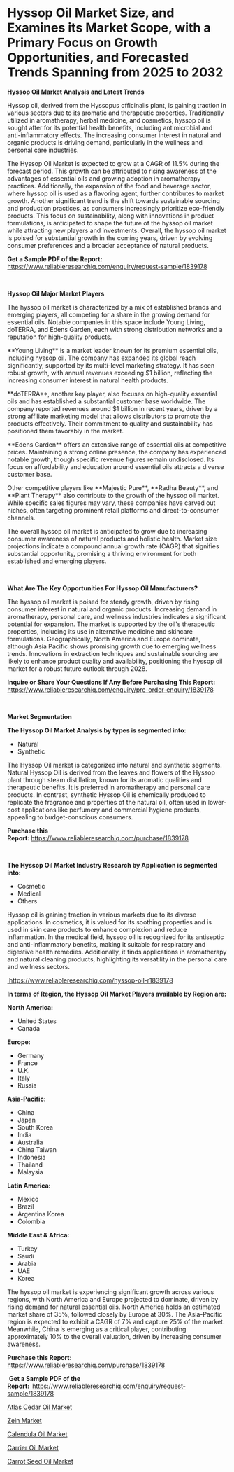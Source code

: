 <p><h1>Hyssop Oil Market Size, and Examines its Market Scope, with a Primary Focus on Growth Opportunities, and Forecasted Trends Spanning from 2025 to 2032</h1></p><p><strong>Hyssop Oil Market Analysis and Latest Trends</strong></p>
<p><p>Hyssop oil, derived from the Hyssopus officinalis plant, is gaining traction in various sectors due to its aromatic and therapeutic properties. Traditionally utilized in aromatherapy, herbal medicine, and cosmetics, hyssop oil is sought after for its potential health benefits, including antimicrobial and anti-inflammatory effects. The increasing consumer interest in natural and organic products is driving demand, particularly in the wellness and personal care industries.</p><p>The Hyssop Oil Market is expected to grow at a CAGR of 11.5% during the forecast period. This growth can be attributed to rising awareness of the advantages of essential oils and growing adoption in aromatherapy practices. Additionally, the expansion of the food and beverage sector, where hyssop oil is used as a flavoring agent, further contributes to market growth. Another significant trend is the shift towards sustainable sourcing and production practices, as consumers increasingly prioritize eco-friendly products. This focus on sustainability, along with innovations in product formulations, is anticipated to shape the future of the hyssop oil market while attracting new players and investments. Overall, the hyssop oil market is poised for substantial growth in the coming years, driven by evolving consumer preferences and a broader acceptance of natural products.</p></p>
<p><strong>Get a Sample PDF of the Report:&nbsp;</strong> <a href="https://www.reliableresearchiq.com/enquiry/request-sample/1839178?utm_campaign=1896&utm_medium=2&utm_source=Github&utm_content=ia&utm_term=01042025&utm_id=hyssop-oil">https://www.reliableresearchiq.com/enquiry/request-sample/1839178</a></p>
<p>&nbsp;</p>
<p><strong>Hyssop Oil Major Market Players</strong></p>
<p><p>The hyssop oil market is characterized by a mix of established brands and emerging players, all competing for a share in the growing demand for essential oils. Notable companies in this space include Young Living, doTERRA, and Edens Garden, each with strong distribution networks and a reputation for high-quality products.</p><p>**Young Living** is a market leader known for its premium essential oils, including hyssop oil. The company has expanded its global reach significantly, supported by its multi-level marketing strategy. It has seen robust growth, with annual revenues exceeding $1 billion, reflecting the increasing consumer interest in natural health products.</p><p>**doTERRA**, another key player, also focuses on high-quality essential oils and has established a substantial customer base worldwide. The company reported revenues around $1 billion in recent years, driven by a strong affiliate marketing model that allows distributors to promote the products effectively. Their commitment to quality and sustainability has positioned them favorably in the market.</p><p>**Edens Garden** offers an extensive range of essential oils at competitive prices. Maintaining a strong online presence, the company has experienced notable growth, though specific revenue figures remain undisclosed. Its focus on affordability and education around essential oils attracts a diverse customer base.</p><p>Other competitive players like **Majestic Pure**, **Radha Beauty**, and **Plant Therapy** also contribute to the growth of the hyssop oil market. While specific sales figures may vary, these companies have carved out niches, often targeting prominent retail platforms and direct-to-consumer channels.</p><p>The overall hyssop oil market is anticipated to grow due to increasing consumer awareness of natural products and holistic health. Market size projections indicate a compound annual growth rate (CAGR) that signifies substantial opportunity, promising a thriving environment for both established and emerging players.</p></p>
<p>&nbsp;</p>
<p><strong>What Are The Key Opportunities For Hyssop Oil Manufacturers?</strong></p>
<p><p>The hyssop oil market is poised for steady growth, driven by rising consumer interest in natural and organic products. Increasing demand in aromatherapy, personal care, and wellness industries indicates a significant potential for expansion. The market is supported by the oil's therapeutic properties, including its use in alternative medicine and skincare formulations. Geographically, North America and Europe dominate, although Asia Pacific shows promising growth due to emerging wellness trends. Innovations in extraction techniques and sustainable sourcing are likely to enhance product quality and availability, positioning the hyssop oil market for a robust future outlook through 2028.</p></p>
<p><strong>Inquire or Share Your Questions If Any Before Purchasing This Report:</strong> <a href="https://www.reliableresearchiq.com/enquiry/pre-order-enquiry/1839178?utm_campaign=1896&utm_medium=2&utm_source=Github&utm_content=ia&utm_term=01042025&utm_id=hyssop-oil">https://www.reliableresearchiq.com/enquiry/pre-order-enquiry/1839178</a></p>
<p>&nbsp;</p>
<p><strong>Market Segmentation</strong></p>
<p><strong>The Hyssop Oil Market Analysis by types is segmented into:</strong></p>
<p><ul><li>Natural</li><li>Synthetic</li></ul></p>
<p><p>The Hyssop Oil market is categorized into natural and synthetic segments. Natural Hyssop Oil is derived from the leaves and flowers of the Hyssop plant through steam distillation, known for its aromatic qualities and therapeutic benefits. It is preferred in aromatherapy and personal care products. In contrast, synthetic Hyssop Oil is chemically produced to replicate the fragrance and properties of the natural oil, often used in lower-cost applications like perfumery and commercial hygiene products, appealing to budget-conscious consumers.</p></p>
<p><strong>Purchase this Report:&nbsp;</strong><a href="https://www.reliableresearchiq.com/purchase/1839178?utm_campaign=1896&utm_medium=2&utm_source=Github&utm_content=ia&utm_term=01042025&utm_id=hyssop-oil">https://www.reliableresearchiq.com/purchase/1839178</a></p>
<p>&nbsp;</p>
<p><strong>The Hyssop Oil Market Industry Research by Application is segmented into:</strong></p>
<p><ul><li>Cosmetic</li><li>Medical</li><li>Others</li></ul></p>
<p><p>Hyssop oil is gaining traction in various markets due to its diverse applications. In cosmetics, it is valued for its soothing properties and is used in skin care products to enhance complexion and reduce inflammation. In the medical field, hyssop oil is recognized for its antiseptic and anti-inflammatory benefits, making it suitable for respiratory and digestive health remedies. Additionally, it finds applications in aromatherapy and natural cleaning products, highlighting its versatility in the personal care and wellness sectors.</p></p>
<p><a href="https://www.reliableresearchiq.com/hyssop-oil-r1839178?utm_campaign=1896&utm_medium=2&utm_source=Github&utm_content=ia&utm_term=01042025&utm_id=hyssop-oil">&nbsp;https://www.reliableresearchiq.com/hyssop-oil-r1839178</a></p>
<p><strong>In terms of Region, the Hyssop Oil Market Players available by Region are:</strong></p>
<p>
    <p> <strong> North America: </strong>
        <ul>
            <li>United States</li>
            <li>Canada</li>
        </ul>
        </p> 
    <p> <strong> Europe: </strong>
        <ul>
            <li>Germany</li>
            <li>France</li>
            <li>U.K.</li>
            <li>Italy</li>
            <li>Russia</li>
        </ul>
        </p> 
    <p> <strong> Asia-Pacific: </strong>
        <ul>
            <li>China</li>
            <li>Japan</li>
            <li>South Korea</li>
            <li>India</li>
            <li>Australia</li>
            <li>China Taiwan</li>
            <li>Indonesia</li>
            <li>Thailand</li>
            <li>Malaysia</li>
        </ul>
        </p> 
    <p> <strong> Latin America: </strong>
        <ul>
            <li>Mexico</li>
            <li>Brazil</li>
            <li>Argentina Korea</li>
            <li>Colombia</li>
        </ul>
        </p> 
    <p> <strong> Middle East & Africa: </strong>
        <ul>
            <li>Turkey</li>
            <li>Saudi</li>
            <li>Arabia</li>
            <li>UAE</li>
            <li>Korea</li>
        </ul>
    </p>
    </p>
<p><p>The hyssop oil market is experiencing significant growth across various regions, with North America and Europe projected to dominate, driven by rising demand for natural essential oils. North America holds an estimated market share of 35%, followed closely by Europe at 30%. The Asia-Pacific region is expected to exhibit a CAGR of 7% and capture 25% of the market. Meanwhile, China is emerging as a critical player, contributing approximately 10% to the overall valuation, driven by increasing consumer awareness.</p></p>
<p><strong>Purchase this Report: </strong><a href="https://www.reliableresearchiq.com/purchase/1839178?utm_campaign=1896&utm_medium=2&utm_source=Github&utm_content=ia&utm_term=01042025&utm_id=hyssop-oil">https://www.reliableresearchiq.com/purchase/1839178</a></p>
<p>&nbsp;<strong>Get a Sample PDF of the Report:&nbsp;&nbsp;</strong><a href="https://www.reliableresearchiq.com/enquiry/request-sample/1839178?utm_campaign=1896&utm_medium=2&utm_source=Github&utm_content=ia&utm_term=01042025&utm_id=hyssop-oil">https://www.reliableresearchiq.com/enquiry/request-sample/1839178</a></p>
<p><strong></strong></p>
<p><p><a href="https://github.com/meenafadilkh/Market-Research-Report-List-1/blob/main/atlas-cedar-oil-market.md?utm_campaign=1896&utm_medium=2&utm_source=Github&utm_content=ia&utm_term=01042025&utm_id=hyssop-oil">Atlas Cedar Oil Market</a></p><p><a href="https://github.com/gaiusmelyna/Market-Research-Report-List-1/blob/main/zein-market.md?utm_campaign=1896&utm_medium=2&utm_source=Github&utm_content=ia&utm_term=01042025&utm_id=hyssop-oil">Zein Market</a></p><p><a href="https://github.com/pupunhez/Market-Research-Report-List-1/blob/main/calendula-oil-market.md?utm_campaign=1896&utm_medium=2&utm_source=Github&utm_content=ia&utm_term=01042025&utm_id=hyssop-oil">Calendula Oil Market</a></p><p><a href="https://github.com/miehldobin1w/Market-Research-Report-List-1/blob/main/carrier-oil-market.md?utm_campaign=1896&utm_medium=2&utm_source=Github&utm_content=ia&utm_term=01042025&utm_id=hyssop-oil">Carrier Oil Market</a></p><p><a href="https://github.com/delcirodda4f/Market-Research-Report-List-1/blob/main/carrot-seed-oil-market.md?utm_campaign=1896&utm_medium=2&utm_source=Github&utm_content=ia&utm_term=01042025&utm_id=hyssop-oil">Carrot Seed Oil Market</a></p></p>